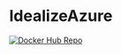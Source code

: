# IdealizeAzure
[![Docker Hub Repo](https://img.shields.io/docker/pulls/leonardosc/idealize.svg)](https://hub.docker.com/repository/docker/leonardosc/idealize)
